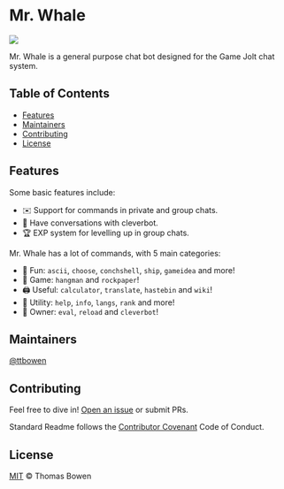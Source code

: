 # Mr. Whale 
[![](https://img.shields.io/discord/773335253032501278.svg?logo=discord&colorB=7289DA)](https://discord.gg/wjBnkR4AUZ)

Mr. Whale is a general purpose chat bot designed for the Game Jolt chat system.



## Table of Contents
- [Features](#features)
- [Maintainers](#maintainers)
- [Contributing](#contributing)
- [License](#license)

## Features

Some basic features include:

- ✉️ Support for commands in private and group chats.
- 🤖 Have conversations with cleverbot.
- 🏆 EXP system for levelling up in group chats.

Mr. Whale has a lot of commands, with 5 main categories:

- 👻 Fun: `ascii`, `choose`, `conchshell`, `ship`, `gameidea` and more!
- 🎲 Game: `hangman` and `rockpaper`!
- 🖨️ Useful: `calculator`, `translate`, `hastebin` and `wiki`!
- 🔧 Utility: `help`, `info`, `langs`, `rank` and more!
- 👑 Owner: `eval`, `reload` and `cleverbot`!

## Maintainers

[@ttbowen](https://github.com/ttbowen)

## Contributing

Feel free to dive in! [Open an issue](https://github.com/mrwhale-io/mrwhale/issues/new) or submit PRs.

Standard Readme follows the [Contributor Covenant](http://contributor-covenant.org/version/1/3/0/) Code of Conduct.

## License

[MIT](LICENSE) © Thomas Bowen

